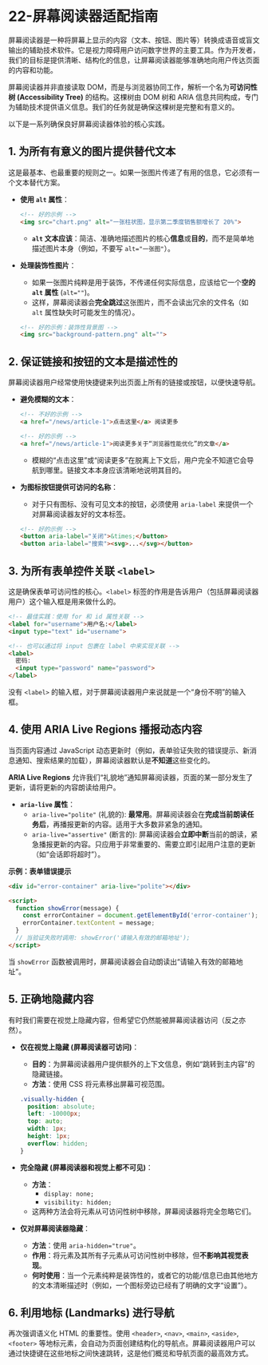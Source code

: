 # 22-屏幕阅读器适配指南

屏幕阅读器是一种将屏幕上显示的内容（文本、按钮、图片等）转换成语音或盲文输出的辅助技术软件。它是视力障碍用户访问数字世界的主要工具。作为开发者，我们的目标是提供清晰、结构化的信息，让屏幕阅读器能够准确地向用户传达页面的内容和功能。

屏幕阅读器并非直接读取 DOM，而是与浏览器协同工作，解析一个名为**可访问性树 (Accessibility Tree)** 的结构。这棵树由 DOM 树和 ARIA 信息共同构成，专门为辅助技术提供语义信息。我们的任务就是确保这棵树是完整和有意义的。

以下是一系列确保良好屏幕阅读器体验的核心实践。

## 1. 为所有有意义的图片提供替代文本

这是最基本、也最重要的规则之一。如果一张图片传递了有用的信息，它必须有一个文本替代方案。

*   **使用 `alt` 属性**：
    ```html
    <!-- 好的示例 -->
    <img src="chart.png" alt="一张柱状图，显示第二季度销售额增长了 20%">
    ```
    *   **`alt` 文本应该**：简洁、准确地描述图片的核心**信息**或**目的**，而不是简单地描述图片本身（例如，不要写 `alt="一张图"`）。

*   **处理装饰性图片**：
    *   如果一张图片纯粹是用于装饰，不传递任何实际信息，应该给它一个**空的 `alt` 属性** (`alt=""`)。
    *   这样，屏幕阅读器会**完全跳过**这张图片，而不会读出冗余的文件名（如 `alt` 属性缺失时可能发生的情况）。
    ```html
    <!-- 好的示例：装饰性背景图 -->
    <img src="background-pattern.png" alt="">
    ```

## 2. 保证链接和按钮的文本是描述性的

屏幕阅读器用户经常使用快捷键来列出页面上所有的链接或按钮，以便快速导航。

*   **避免模糊的文本**：
    ```html
    <!-- 不好的示例 -->
    <a href="/news/article-1">点击这里</a> 阅读更多

    <!-- 好的示例 -->
    <a href="/news/article-1">阅读更多关于“浏览器性能优化”的文章</a>
    ```
    *   模糊的“点击这里”或“阅读更多”在脱离上下文后，用户完全不知道它会导航到哪里。链接文本本身应该清晰地说明其目的。

*   **为图标按钮提供可访问的名称**：
    *   对于只有图标、没有可见文本的按钮，必须使用 `aria-label` 来提供一个对屏幕阅读器友好的文本标签。
    ```html
    <!-- 好的示例 -->
    <button aria-label="关闭">&times;</button>
    <button aria-label="搜索"><svg>...</svg></button>
    ```

## 3. 为所有表单控件关联 `<label>`

这是确保表单可访问性的核心。`<label>` 标签的作用是告诉用户（包括屏幕阅读器用户）这个输入框是用来做什么的。

```html
<!-- 最佳实践：使用 for 和 id 属性关联 -->
<label for="username">用户名:</label>
<input type="text" id="username">

<!-- 也可以通过将 input 包裹在 label 中来实现关联 -->
<label>
  密码:
  <input type="password" name="password">
</label>
```
没有 `<label>` 的输入框，对于屏幕阅读器用户来说就是一个“身份不明”的输入框。

## 4. 使用 ARIA Live Regions 播报动态内容

当页面内容通过 JavaScript 动态更新时（例如，表单验证失败的错误提示、新消息通知、搜索结果的加载），屏幕阅读器默认是**不知道**这些变化的。

**ARIA Live Regions** 允许我们“礼貌地”通知屏幕阅读器，页面的某一部分发生了更新，请将更新的内容朗读给用户。

*   **`aria-live` 属性**：
    *   `aria-live="polite"` (礼貌的): **最常用**。屏幕阅读器会在**完成当前朗读任务后**，再播报更新的内容。适用于大多数非紧急的通知。
    *   `aria-live="assertive"` (断言的): 屏幕阅读器会**立即中断**当前的朗读，紧急播报更新的内容。只应用于非常重要的、需要立即引起用户注意的更新（如“会话即将超时”）。

**示例：表单错误提示**
```html
<div id="error-container" aria-live="polite"></div>

<script>
  function showError(message) {
    const errorContainer = document.getElementById('error-container');
    errorContainer.textContent = message;
  }
  // 当验证失败时调用: showError('请输入有效的邮箱地址');
</script>
```
当 `showError` 函数被调用时，屏幕阅读器会自动朗读出“请输入有效的邮箱地址”。

## 5. 正确地隐藏内容

有时我们需要在视觉上隐藏内容，但希望它仍然能被屏幕阅读器访问（反之亦然）。

*   **仅在视觉上隐藏 (屏幕阅读器可访问)**：
    *   **目的**：为屏幕阅读器用户提供额外的上下文信息，例如“跳转到主内容”的隐藏链接。
    *   **方法**：使用 CSS 将元素移出屏幕可视范围。
    ```css
    .visually-hidden {
      position: absolute;
      left: -10000px;
      top: auto;
      width: 1px;
      height: 1px;
      overflow: hidden;
    }
    ```

*   **完全隐藏 (屏幕阅读器和视觉上都不可见)**：
    *   **方法**：
        *   `display: none;`
        *   `visibility: hidden;`
    *   这两种方法会将元素从可访问性树中移除，屏幕阅读器将完全忽略它们。

*   **仅对屏幕阅读器隐藏**：
    *   **方法**：使用 `aria-hidden="true"`。
    *   **作用**：将元素及其所有子元素从可访问性树中移除，但**不影响其视觉表现**。
    *   **何时使用**：当一个元素纯粹是装饰性的，或者它的功能/信息已由其他地方的文本清晰描述时（例如，一个图标旁边已经有了明确的文字“设置”）。

## 6. 利用地标 (Landmarks) 进行导航

再次强调语义化 HTML 的重要性。使用 `<header>`, `<nav>`, `<main>`, `<aside>`, `<footer>` 等地标元素，会自动为页面创建结构化的导航点。屏幕阅读器用户可以通过快捷键在这些地标之间快速跳转，这是他们概览和导航页面的最高效方式。

